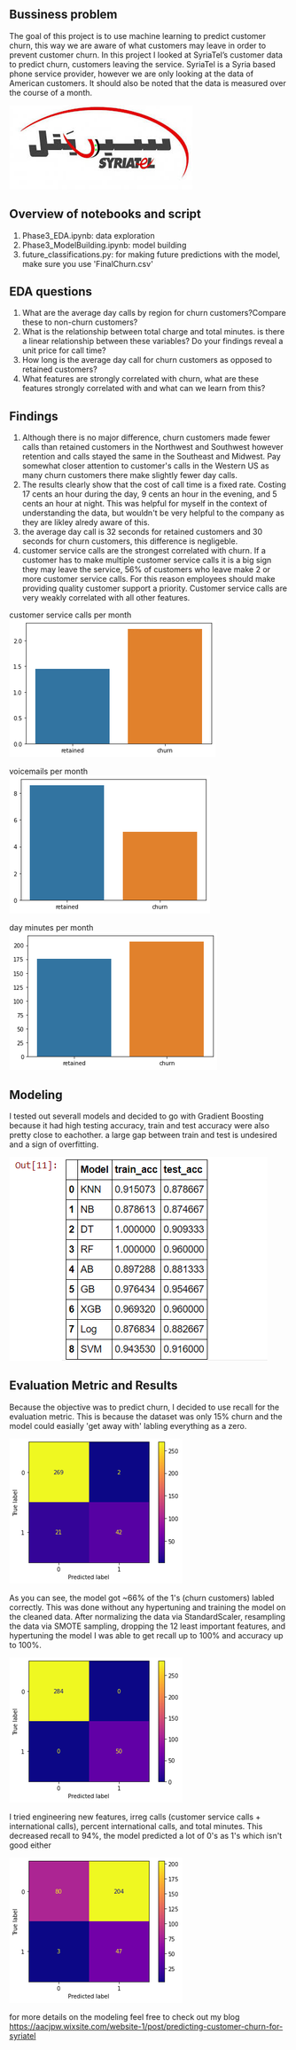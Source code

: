 ## Bussiness problem

The goal of this project is to use machine learning to predict customer churn, this way we are aware of what customers may leave in order to prevent customer churn. In this project I looked at SyriaTel’s customer data to predict churn, customers leaving the service. SyriaTel is a Syria based phone service provider, however we are only looking at the data of American customers. It should also be noted that the data is measured over the course of a month.

<img src="images/download.jpg/"> 

## Overview of notebooks and script
1. Phase3_EDA.ipynb: data exploration
2. Phase3_ModelBuilding.ipynb: model building
3. future_classifications.py: for making future predictions with the model, make sure you use 'FinalChurn.csv'

## EDA questions

1. What are the average day calls by region for churn customers?Compare these to non-churn customers?
2. What is the relationship between total charge and total minutes. is there a linear relationship between these variables? Do your findings reveal a unit price for call time?
3. How long is the average day call for churn customers as opposed to retained customers?
4. What features are strongly correlated with churn, what are these features strongly correlated with and what can we learn from this?

## Findings

1. Although there is no major difference, churn customers made fewer calls than retained customers in the Northwest and Southwest however retention and calls stayed the same in the Southeast and Midwest. Pay somewhat closer attention to customer's calls in the Western US as many churn customers there make slightly fewer day calls.
2. The results clearly show that the cost of call time is a fixed rate. Costing 17 cents an hour during the day, 9 cents an hour in the evening, and 5 cents an hour at night. This was helpful for myself in the context of understanding the data, but wouldn't be very helpful to the company as they are likley alredy aware of this.
3. the average day call is 32 seconds for retained customers and 30 seconds for churn customers, this difference is negligeble.
4. customer service calls are the strongest correlated with churn. If a customer has to make multiple customer service calls it is a big sign they may leave the service, 56% of customers who leave make 2 or more customer service calls. For this reason employees should make providing quality customer support a priority. Customer service calls are very weakly correlated with all other features.

customer service calls per month
<img src="images/cs_calls.png/"> 

voicemails per month
<img src="images/vmail.png/"> 

day minutes per month
<img src="images/day_minutes.png/"> 

## Modeling

I tested out severall models and decided to go with Gradient Boosting because it had high testing accuracy, train and test accuracy were also pretty close to eachother. a large gap between train and test is undesired and a sign of overfitting.

<img src="images/17.png/">

## Evaluation Metric and Results

Because the objective was to predict churn, I decided to use recall for the evaluation metric. This is because the dataset was only 15% churn and the model could easially 'get away with' labling everything as a zero.

<img src="images/round1.png/">

As you can see, the model got ~66% of the 1's (churn customers) labled correctly. This was done without any hypertuning and training the model on the cleaned data. After normalizing the data via StandardScaler, resampling the data via SMOTE sampling, dropping the 12 least important features, and hypertuning the model I was able to get recall up to 100% and accuracy up to 100%.

<img src="images/best.png/">

I tried engineering new features, irreg calls (customer service calls + international calls), percent international calls, and total minutes. This decreased recall to 94%, the model predicted a lot of 0's as 1's which isn't good either

<img src="images/round10.png/">

for more details on the modeling feel free to check out my blog
https://aacjpw.wixsite.com/website-1/post/predicting-customer-churn-for-syriatel
